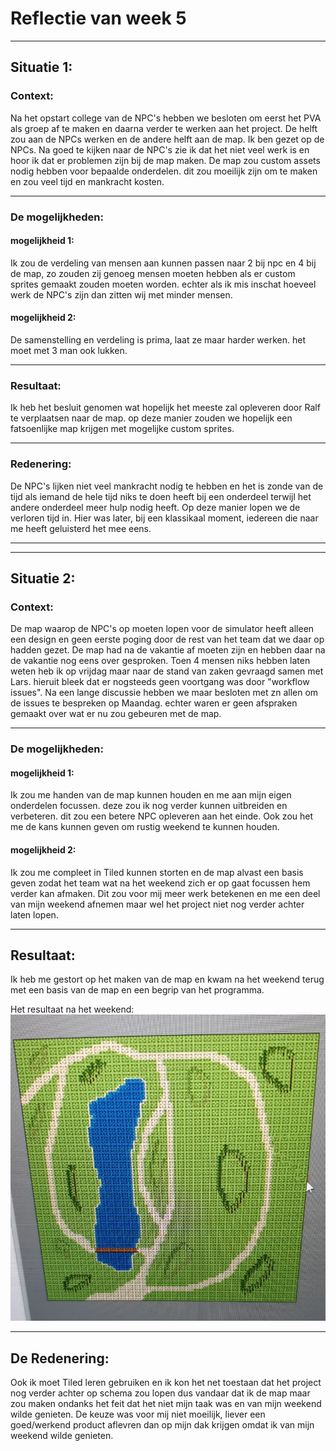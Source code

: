 # Reflectie van week 5

---

## Situatie 1:

### Context:

Na het opstart college van de NPC's hebben we besloten om eerst het PVA als groep af te maken en daarna verder te werken aan het project. De helft zou aan de NPCs werken en de andere helft aan de map. Ik ben gezet op de NPCs. Na goed te kijken naar de NPC's zie ik dat het niet veel werk is en hoor ik dat er problemen zijn bij de map maken. De map zou custom assets nodig hebben voor bepaalde onderdelen. dit zou moeilijk zijn om te maken en zou veel tijd en mankracht kosten.

---

### De mogelijkheden:
#### mogelijkheid 1:
Ik zou de verdeling van mensen aan kunnen passen naar 2 bij npc en 4 bij de map, zo zouden zij genoeg mensen moeten hebben als er custom sprites gemaakt zouden moeten worden. echter als ik mis inschat hoeveel werk de NPC's zijn dan zitten wij met minder mensen. 



#### mogelijkheid 2:
De samenstelling en verdeling is prima, laat ze maar harder werken. het moet met 3 man ook lukken.

---

### Resultaat:
Ik heb het besluit genomen wat hopelijk het meeste zal opleveren door Ralf te verplaatsen naar de map. op deze manier zouden we hopelijk een fatsoenlijke map krijgen met mogelijke custom sprites.

---

### Redenering:
De NPC's lijken niet veel mankracht nodig te hebben en het is zonde van de tijd als iemand de hele tijd niks te doen heeft bij een onderdeel terwijl het andere onderdeel meer hulp nodig heeft. Op deze manier lopen we de verloren tijd in. Hier was later, bij een klassikaal moment, iedereen die naar me heeft geluisterd het mee eens. 

----
---
## Situatie 2:

### Context:
De map waarop de NPC's op moeten lopen voor de simulator heeft alleen een design en geen eerste poging door de rest van het team dat we daar op hadden gezet. De map had na de vakantie af moeten zijn en hebben daar na de vakantie nog eens over gesproken. Toen 4 mensen niks hebben laten weten heb ik op vrijdag maar naar de stand van zaken gevraagd samen met Lars. hieruit bleek dat er nogsteeds geen voortgang was door "workflow issues". Na een lange discussie hebben we maar besloten met zn allen om de issues te bespreken op Maandag. echter waren er geen afspraken gemaakt over wat er nu zou gebeuren met de map.

___
### De mogelijkheden:

#### mogelijkheid 1:
Ik zou me handen van de map kunnen houden en me aan mijn eigen onderdelen focussen. deze zou ik nog verder kunnen uitbreiden en verbeteren. dit zou een betere NPC opleveren aan het einde. Ook zou het me de kans kunnen geven om rustig weekend te kunnen houden.

#### mogelijkheid 2:
Ik zou me compleet in Tiled kunnen storten en de map alvast een basis geven zodat het team wat na het weekend zich er op gaat focussen hem verder kan afmaken. Dit zou voor mij meer werk betekenen en me een deel van mijn weekend afnemen maar wel het project niet nog verder achter laten lopen.

___
## Resultaat:
Ik heb me gestort op het maken van de map en kwam na het weekend terug met een basis van de map en een begrip van het programma.

Het resultaat na het weekend:
![alt text](mapimage.jpg "Map image v1")

___
## De Redenering:

Ook ik moet Tiled leren gebruiken en ik kon het net toestaan dat het project nog verder achter op schema zou lopen dus vandaar dat ik de map maar zou maken ondanks het feit dat het niet mijn taak was en van mijn weekend wilde genieten. De keuze was voor mij niet moeilijk, liever een goed/werkend product aflevren dan op mijn dak krijgen omdat ik van mijn weekend wilde genieten.
